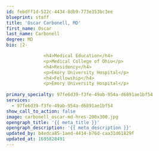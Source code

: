 ```yaml
---
id: febdff1d-522c-4434-8db9-773e353bc3ee
blueprint: staff
title: 'Oscar Carbonell, MD'
first_name: Oscar
last_name: Carbonell
degree: MD
bio: |2-

              <h4>Medical Education</h4>
              <p>Medical College of Ohio</p>
              <h4>Residency</h4>
              <p>Emory University Hospital</p>
              <h4>Fellowship</h4>
              <p>Emory University Hospital</p>
          
primary_specialty: 97fe6d39-f3fe-49ab-954a-d6891ae1bf54
services:
  - 97fe6d39-f3fe-49ab-954a-d6891ae1bf54
show_call_to_action: false
image: carbonell_oscar-md-hres-200x300.jpg
opengraph_title: '{{ meta_title }}'
opengraph_description: '{{ meta_description }}'
updated_by: b4edca85-1aed-4414-b76d-caa31d61829f
updated_at: 1695828491
---
```

